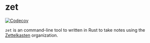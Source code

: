 # zet

[![Codecov](https://codecov.io/github/peterramaldes/zet/coverage.svg?branch=main)](https://codecov.io/gh/peterramaldes/zet)

`zet` is an command-line tool to written in Rust to take notes using the
[Zettelkasten](https://en.wikipedia.org/wiki/Zettelkasten) organization.
